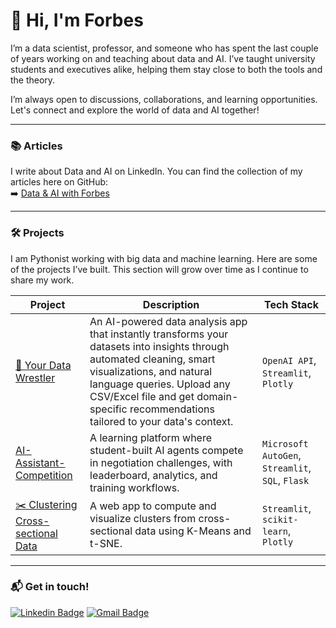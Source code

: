 # 👋 Hi, I'm Forbes

I’m a data scientist, professor, and someone who has spent the last couple of years working on and teaching about data and AI. I’ve taught university students and executives alike, helping them stay close to both the tools and the theory.

I’m always open to discussions, collaborations, and learning opportunities. Let's connect and explore the world of data and AI together! 

---

### 📚 Articles
I write about Data and AI on LinkedIn. You can find the collection of my articles here on GitHub:  
➡️ [Data & AI with Forbes](https://github.com/bforbesc/Data-AI-with-Forbes)

---

### 🛠️ Projects
I am Pythonist working with big data and machine learning. Here are some of the projects I’ve built. This section will grow over time as I continue to share my work.

| Project | Description | Tech Stack |
|---------|-------------|------|
| [🤼 Your Data Wrestler](https://github.com/bforbesc/Your-Data-Wrestler) | An AI-powered data analysis app that instantly transforms your datasets into insights through automated cleaning, smart visualizations, and natural language queries. Upload any CSV/Excel file and get domain-specific recommendations tailored to your data's context. | `OpenAI API`, `Streamlit`, `Plotly` |
| [AI-Assistant-Competition](https://github.com/bforbesc/AI-Assistant-Competition) | A learning platform where student-built AI agents compete in negotiation challenges, with leaderboard, analytics, and training workflows. | `Microsoft AutoGen`, `Streamlit`, `SQL`, `Flask` |
| [✂️ Clustering Cross-sectional Data](https://github.com/bforbesc/clustering-web-app) | A web app to compute and visualize clusters from cross-sectional data using K-Means and t-SNE. | `Streamlit`, `scikit-learn`, `Plotly` |

---

### 📬 Get in touch!

[![Linkedin Badge](https://img.shields.io/badge/-bernardoforbescosta-blue?style=flat-square&logo=Linkedin&logoColor=white&link=https://www.linkedin.com/in/bernardoforbescosta/)](https://www.linkedin.com/in/bernardoforbescosta/)  [![Gmail Badge](https://img.shields.io/badge/-bernardoforbescosta@gmail.com-c14438?style=flat-square&logo=Gmail&logoColor=white&link=mailto:bernardoforbescosta@gmail.com)](mailto:bernardoforbescosta@gmail.com)
